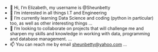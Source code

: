 - 👋 Hi, I’m Elizabeth, my username is @Sheunbetty
- 👀 I’m interested in all things I.T and Engineering
- 🌱 I’m currently learning Data Science and coding (python in particular) too, as well as other interesting things ...
- 💞️ I’m looking to collaborate on projects that will challenge me and sharpen my skills and knowledge in working with data, programming and database management.  ...
- 📫 You can reach me by email sheunbetty@yahoo.com ...

<!---
Sheunbetty/Sheunbetty is a ✨ special ✨ repository because its `README.md` (this file) appears on your GitHub profile.
You can click the Preview link to take a look at your changes.
--->

